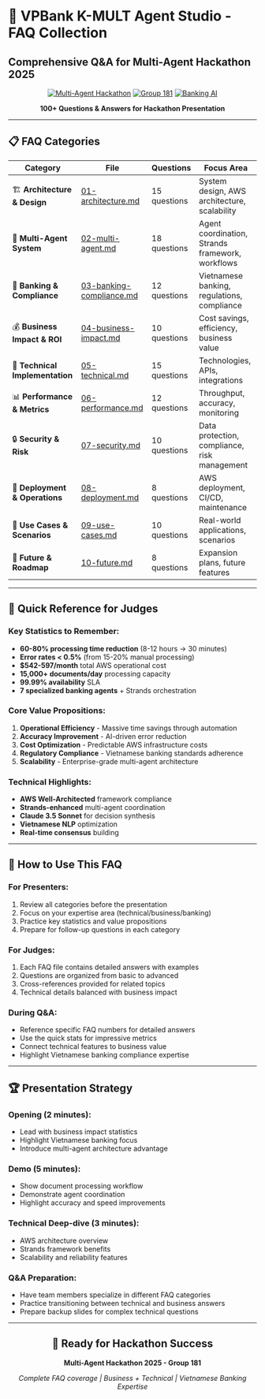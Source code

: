 # 🏦 VPBank K-MULT Agent Studio - FAQ Collection
## Comprehensive Q&A for Multi-Agent Hackathon 2025

<div align="center">

[![Multi-Agent Hackathon](https://img.shields.io/badge/Multi--Agent-Hackathon_2025-FF6B35.svg?style=for-the-badge)](.)
[![Group 181](https://img.shields.io/badge/Group-181-blue.svg?style=for-the-badge)](.)
[![Banking AI](https://img.shields.io/badge/Banking-AI_Platform-green.svg?style=for-the-badge)](.)

**100+ Questions & Answers for Hackathon Presentation**

</div>

---

## 📋 **FAQ Categories**

| Category | File | Questions | Focus Area |
|----------|------|-----------|------------|
| 🏗️ **Architecture & Design** | [01-architecture.md](./01-architecture.md) | 15 questions | System design, AWS architecture, scalability |
| 🤖 **Multi-Agent System** | [02-multi-agent.md](./02-multi-agent.md) | 18 questions | Agent coordination, Strands framework, workflows |
| 🏦 **Banking & Compliance** | [03-banking-compliance.md](./03-banking-compliance.md) | 12 questions | Vietnamese banking, regulations, compliance |
| 💰 **Business Impact & ROI** | [04-business-impact.md](./04-business-impact.md) | 10 questions | Cost savings, efficiency, business value |
| 🔧 **Technical Implementation** | [05-technical.md](./05-technical.md) | 15 questions | Technologies, APIs, integrations |
| 📊 **Performance & Metrics** | [06-performance.md](./06-performance.md) | 12 questions | Throughput, accuracy, monitoring |
| 🔒 **Security & Risk** | [07-security.md](./07-security.md) | 10 questions | Data protection, compliance, risk management |
| 🚀 **Deployment & Operations** | [08-deployment.md](./08-deployment.md) | 8 questions | AWS deployment, CI/CD, maintenance |
| 🎯 **Use Cases & Scenarios** | [09-use-cases.md](./09-use-cases.md) | 10 questions | Real-world applications, scenarios |
| 🔮 **Future & Roadmap** | [10-future.md](./10-future.md) | 8 questions | Expansion plans, future features |

---

## 🎯 **Quick Reference for Judges**

### **Key Statistics to Remember:**
- **60-80% processing time reduction** (8-12 hours → 30 minutes)
- **Error rates < 0.5%** (from 15-20% manual processing)
- **$542-597/month** total AWS operational cost
- **15,000+ documents/day** processing capacity
- **99.99% availability** SLA
- **7 specialized banking agents** + Strands orchestration

### **Core Value Propositions:**
1. **Operational Efficiency** - Massive time savings through automation
2. **Accuracy Improvement** - AI-driven error reduction
3. **Cost Optimization** - Predictable AWS infrastructure costs
4. **Regulatory Compliance** - Vietnamese banking standards adherence
5. **Scalability** - Enterprise-grade multi-agent architecture

### **Technical Highlights:**
- **AWS Well-Architected** framework compliance
- **Strands-enhanced** multi-agent coordination
- **Claude 3.5 Sonnet** for decision synthesis
- **Vietnamese NLP** optimization
- **Real-time consensus** building

---

## 📖 **How to Use This FAQ**

### **For Presenters:**
1. Review all categories before the presentation
2. Focus on your expertise area (technical/business/banking)
3. Practice key statistics and value propositions
4. Prepare for follow-up questions in each category

### **For Judges:**
1. Each FAQ file contains detailed answers with examples
2. Questions are organized from basic to advanced
3. Cross-references provided for related topics
4. Technical details balanced with business impact

### **During Q&A:**
- Reference specific FAQ numbers for detailed answers
- Use the quick stats for impressive metrics
- Connect technical features to business value
- Highlight Vietnamese banking compliance expertise

---

## 🏆 **Presentation Strategy**

### **Opening (2 minutes):**
- Lead with business impact statistics
- Highlight Vietnamese banking focus
- Introduce multi-agent architecture advantage

### **Demo (5 minutes):**
- Show document processing workflow
- Demonstrate agent coordination
- Highlight accuracy and speed improvements

### **Technical Deep-dive (3 minutes):**
- AWS architecture overview
- Strands framework benefits
- Scalability and reliability features

### **Q&A Preparation:**
- Have team members specialize in different FAQ categories
- Practice transitioning between technical and business answers
- Prepare backup slides for complex technical questions

---

<div align="center">

## 🎯 **Ready for Hackathon Success**

**Multi-Agent Hackathon 2025 - Group 181**

*Complete FAQ coverage | Business + Technical | Vietnamese Banking Expertise*

</div>
